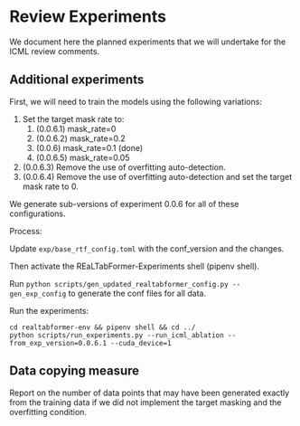 # Review Experiments

We document here the planned experiments that we will undertake for the ICML review comments.

## Additional experiments

First, we will need to train the models using the following variations:
1. Set the target mask rate to:
   1. (0.0.6.1) mask_rate=0
   2. (0.0.6.2) mask_rate=0.2
   3. (0.0.6) mask_rate=0.1 (done)
   4. (0.0.6.5) mask_rate=0.05
2. (0.0.6.3) Remove the use of overfitting auto-detection.
3. (0.0.6.4) Remove the use of overfitting auto-detection and set the target mask rate to 0.

We generate sub-versions of experiment 0.0.6 for all of these configurations.


Process:

Update `exp/base_rtf_config.toml` with the conf_version and the changes.

Then activate the REaLTabFormer-Experiments shell (pipenv shell).

Run `python scripts/gen_updated_realtabformer_config.py --gen_exp_config` to generate the conf files for all data.

Run the experiments:

```
cd realtabformer-env && pipenv shell && cd ../
python scripts/run_experiments.py --run_icml_ablation --from_exp_version=0.0.6.1 --cuda_device=1
```

## Data copying measure

Report on the number of data points that may have been generated exactly from the training data if we did not implement the target masking and the overfitting condition.

